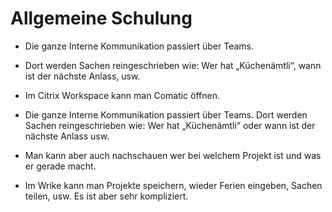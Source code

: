 <h1> Allgemeine Schulung </h1>

* Die ganze Interne Kommunikation passiert über Teams. 

* Dort werden Sachen reingeschrieben wie: Wer hat „Küchenämtli“, wann ist der nächste Anlass, usw. 

* Im Citrix Workspace kann man Comatic öffnen. 

* Die ganze Interne Kommunikation passiert über Teams. Dort werden Sachen reingeschrieben wie: Wer hat „Küchenämtli“ oder wann ist der nächste Anlass usw. 

* Man kann aber auch nachschauen wer bei welchem Projekt ist und was er gerade macht.

* Im Wrike kann man Projekte speichern, wieder Ferien eingeben, Sachen teilen, usw. Es ist aber sehr kompliziert.
